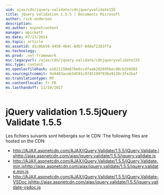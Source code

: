 ```yaml
---
uid: ajax/cdn/jquery-validate/cdnjqueryvalidate155
title: jQuery validation 1.5.5 | Documents Microsoft
author: rick-anderson
description: 
ms.author: aspnetcontent
manager: wpickett
ms.date: 07/23/2014
ms.topic: article
ms.assetid: d1c0bb58-4450-464c-8db7-8ddaf2283ffa
ms.technology: 
ms.prod: .net-framework
msc.legacyurl: /ajax/cdn/jquery-validate/cdnjqueryvalidate155
msc.type: content
ms.openlocfilehash: a1621150e87be6ccdfaab202695becd8cb2b9202
ms.sourcegitcommit: 9a9483aceb34591c97451997036a9120c3fe2baf
ms.translationtype: MT
ms.contentlocale: fr-FR
ms.lasthandoff: 11/10/2017
---
```

<a name="jquery-validate-155"></a><span data-ttu-id="668b8-102">jQuery validation 1.5.5</span><span class="sxs-lookup"><span data-stu-id="668b8-102">jQuery Validate 1.5.5</span></span>
====================
<span data-ttu-id="668b8-103">Les fichiers suivants sont hébergés sur le CDN :</span><span class="sxs-lookup"><span data-stu-id="668b8-103">The following files are hosted on the CDN:</span></span>

- <span data-ttu-id="668b8-104">http://AJAX.aspnetcdn.com/AJAX/jQuery.Validate/1.5.5/jQuery.Validate.js</span><span class="sxs-lookup"><span data-stu-id="668b8-104">http://ajax.aspnetcdn.com/ajax/jquery.validate/1.5.5/jquery.validate.js</span></span>
- <span data-ttu-id="668b8-105">http://AJAX.aspnetcdn.com/AJAX/jQuery.Validate/1.5.5/jQuery.Validate.min.js</span><span class="sxs-lookup"><span data-stu-id="668b8-105">http://ajax.aspnetcdn.com/ajax/jquery.validate/1.5.5/jquery.validate.min.js</span></span>
- <span data-ttu-id="668b8-106">http://AJAX.aspnetcdn.com/AJAX/jQuery.Validate/1.5.5/jQuery.Validate-VSDoc.js</span><span class="sxs-lookup"><span data-stu-id="668b8-106">http://ajax.aspnetcdn.com/ajax/jquery.validate/1.5.5/jquery.validate-vsdoc.js</span></span>
